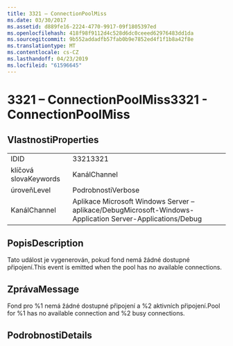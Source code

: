 ```yaml
---
title: 3321 – ConnectionPoolMiss
ms.date: 03/30/2017
ms.assetid: d889fe16-2224-4770-9917-09f1805397ed
ms.openlocfilehash: 418f98f9112d4c528d6dc0ceeed62976483dd1da
ms.sourcegitcommit: 9b552addadfb57fab0b9e7852ed4f1f1b8a42f8e
ms.translationtype: MT
ms.contentlocale: cs-CZ
ms.lasthandoff: 04/23/2019
ms.locfileid: "61596645"
---
```

# <a name="3321---connectionpoolmiss"></a><span data-ttu-id="a02f9-102">3321 – ConnectionPoolMiss</span><span class="sxs-lookup"><span data-stu-id="a02f9-102">3321 - ConnectionPoolMiss</span></span>
## <a name="properties"></a><span data-ttu-id="a02f9-103">Vlastnosti</span><span class="sxs-lookup"><span data-stu-id="a02f9-103">Properties</span></span>  
  
|||  
|-|-|  
|<span data-ttu-id="a02f9-104">ID</span><span class="sxs-lookup"><span data-stu-id="a02f9-104">ID</span></span>|<span data-ttu-id="a02f9-105">3321</span><span class="sxs-lookup"><span data-stu-id="a02f9-105">3321</span></span>|  
|<span data-ttu-id="a02f9-106">klíčová slova</span><span class="sxs-lookup"><span data-stu-id="a02f9-106">Keywords</span></span>|<span data-ttu-id="a02f9-107">Kanál</span><span class="sxs-lookup"><span data-stu-id="a02f9-107">Channel</span></span>|  
|<span data-ttu-id="a02f9-108">úroveň</span><span class="sxs-lookup"><span data-stu-id="a02f9-108">Level</span></span>|<span data-ttu-id="a02f9-109">Podrobnosti</span><span class="sxs-lookup"><span data-stu-id="a02f9-109">Verbose</span></span>|  
|<span data-ttu-id="a02f9-110">Kanál</span><span class="sxs-lookup"><span data-stu-id="a02f9-110">Channel</span></span>|<span data-ttu-id="a02f9-111">Aplikace Microsoft Windows Server – aplikace/Debug</span><span class="sxs-lookup"><span data-stu-id="a02f9-111">Microsoft-Windows-Application Server-Applications/Debug</span></span>|  
  
## <a name="description"></a><span data-ttu-id="a02f9-112">Popis</span><span class="sxs-lookup"><span data-stu-id="a02f9-112">Description</span></span>  
 <span data-ttu-id="a02f9-113">Tato událost je vygenerován, pokud fond nemá žádné dostupné připojení.</span><span class="sxs-lookup"><span data-stu-id="a02f9-113">This event is emitted when the pool has no available connections.</span></span>  
  
## <a name="message"></a><span data-ttu-id="a02f9-114">Zpráva</span><span class="sxs-lookup"><span data-stu-id="a02f9-114">Message</span></span>  
 <span data-ttu-id="a02f9-115">Fond pro %1 nemá žádné dostupné připojení a %2 aktivních připojení.</span><span class="sxs-lookup"><span data-stu-id="a02f9-115">Pool for %1 has no available connection and %2 busy connections.</span></span>  
  
## <a name="details"></a><span data-ttu-id="a02f9-116">Podrobnosti</span><span class="sxs-lookup"><span data-stu-id="a02f9-116">Details</span></span>
